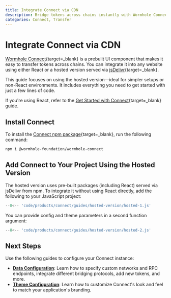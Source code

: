 ```yaml
---
title: Integrate Connect via CDN
description: Bridge tokens across chains instantly with Wormhole Connect’s prebuilt UI. Add the script, no backend setup needed.
categories: Connect, Transfer
---
```


# Integrate Connect via CDN

[Wormhole Connect](/docs/products/connect/overview/){target=\_blank} is a prebuilt UI component that makes it easy to transfer tokens across chains. You can integrate it into any website using either React or a hosted version served via [jsDelivr](https://www.jsdelivr.com/){target=\_blank}.

This guide focuses on using the hosted version—ideal for simpler setups or non-React environments. It includes everything you need to get started with just a few lines of code.

If you're using React, refer to the [Get Started with Connect](/docs/products/connect/get-started/){target=\_blank} guide.

## Install Connect

To install the [Connect npm package](https://www.npmjs.com/package/@wormhole-foundation/wormhole-connect){target=\_blank}, run the following command:

```bash
npm i @wormhole-foundation/wormhole-connect
```

## Add Connect to Your Project Using the Hosted Version

The hosted version uses pre-built packages (including React) served via jsDelivr from npm. To integrate it without using React directly, add the following to your JavaScript project:

```js
--8<-- 'code/products/connect/guides/hosted-version/hosted-1.js'
```

You can provide config and theme parameters in a second function argument:

```js
--8<-- 'code/products/connect/guides/hosted-version/hosted-2.js'
```

## Next Steps

Use the following guides to configure your Connect instance:

- **[Data Configuration](/docs/products/connect/configuration/data/)**: Learn how to specify custom networks and RPC endpoints, integrate different bridging protocols, add new tokens, and more.
- **[Theme Configuration](/docs/products/connect/configuration/theme/)**: Learn how to customize Connect's look and feel to match your application's branding.
